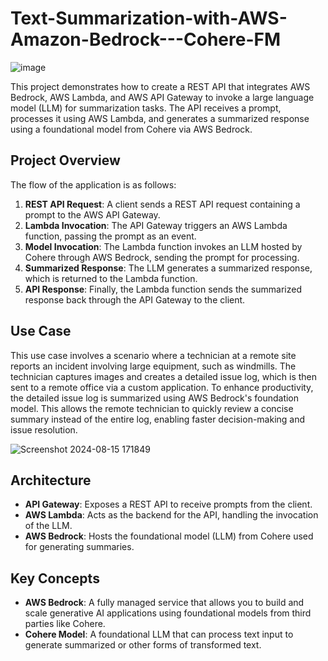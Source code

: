 # Text-Summarization-with-AWS-Amazon-Bedrock---Cohere-FM

![image](https://github.com/user-attachments/assets/12159c75-1cef-422e-a8f9-6cff8ed7dcce)


This project demonstrates how to create a REST API that integrates AWS Bedrock, AWS Lambda, and AWS API Gateway to invoke a large language model (LLM) for summarization tasks. The API receives a prompt, processes it using AWS Lambda, and generates a summarized response using a foundational model from Cohere via AWS Bedrock.

## Project Overview

The flow of the application is as follows:

1. **REST API Request**: A client sends a REST API request containing a prompt to the AWS API Gateway.
2. **Lambda Invocation**: The API Gateway triggers an AWS Lambda function, passing the prompt as an event.
3. **Model Invocation**: The Lambda function invokes an LLM hosted by Cohere through AWS Bedrock, sending the prompt for processing.
4. **Summarized Response**: The LLM generates a summarized response, which is returned to the Lambda function.
5. **API Response**: Finally, the Lambda function sends the summarized response back through the API Gateway to the client.

## Use Case
This use case involves a scenario where a technician at a remote site reports an incident involving large equipment, such as windmills. The technician captures images and creates a detailed issue log, which is then sent to a remote office via a custom application. To enhance productivity, the detailed issue log is summarized using AWS Bedrock's foundation model. This allows the remote technician to quickly review a concise summary instead of the entire log, enabling faster decision-making and issue resolution.

![Screenshot 2024-08-15 171849](https://github.com/user-attachments/assets/20886296-755f-4c19-ad8a-4e847515cb3d)

## Architecture

- **API Gateway**: Exposes a REST API to receive prompts from the client.
- **AWS Lambda**: Acts as the backend for the API, handling the invocation of the LLM.
- **AWS Bedrock**: Hosts the foundational model (LLM) from Cohere used for generating summaries.


## Key Concepts

- **AWS Bedrock**: A fully managed service that allows you to build and scale generative AI applications using foundational models from third parties like Cohere.
- **Cohere Model**: A foundational LLM that can process text input to generate summarized or other forms of transformed text.


